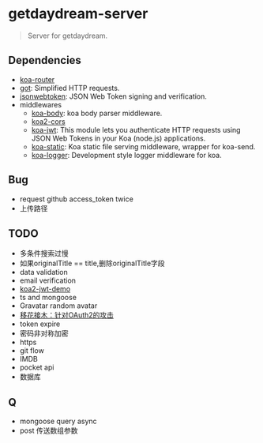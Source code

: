 # getdaydream-server

> Server for getdaydream.

## Dependencies
- [koa-router](https://github.com/alexmingoia/koa-router)
- [got](https://github.com/sindresorhus/got): Simplified HTTP requests.
- [jsonwebtoken](https://github.com/auth0/node-jsonwebtoken): JSON Web Token signing and verification.
- middlewares
  - [koa-body](https://github.com/dlau/koa-body): koa body parser middleware.
  - [koa2-cors](https://github.com/zadzbw/koa2-cors)
  - [koa-jwt](https://github.com/koajs/jwt): This module lets you authenticate HTTP requests using JSON Web Tokens in your Koa (node.js) applications.
  - [koa-static](https://github.com/koajs/static): Koa static file serving middleware, wrapper for koa-send.
  - [koa-logger](https://github.com/koajs/logger): Development style logger middleware for koa.

## Bug
- request github access_token twice
- 上传路径

## TODO
* 多条件搜索过慢
* 如果originalTitle == title,删除originalTitle字段
* data validation
* email verification
* [koa2-jwt-demo](https://github.com/yunzaifei/koa2-jwt-demo)
* ts and mongoose
* Gravatar random avatar
* [移花接木：针对OAuth2的攻击](http://insights.thoughtworkers.org/attack-aim-at-oauth2/)
* token expire
* 密码非对称加密
* https
* git flow
* IMDB
* pocket api
* 数据库

## Q
* mongoose query async
* post 传送数组参数
